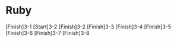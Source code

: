 # Ruby
[Finish]3-1
[Start]3-2
[Finish]3-2
[Finish]3-3
[Finish]3-4
[Finish]3-5
[Finish]3-6
[Finish]3-7
[Finish]3-8